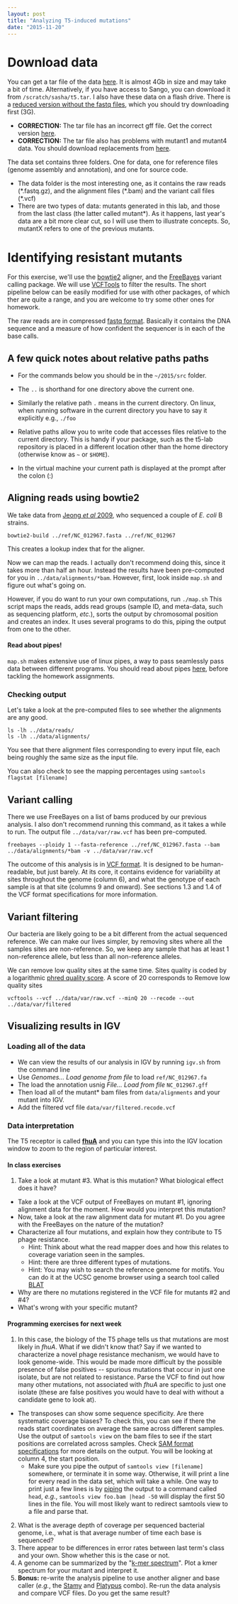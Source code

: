 ```yaml
---
layout: post
title: "Analyzing T5-induced mutations"
date: "2015-11-20"
---
```


# Download data

You can get a tar file of the data [here](https://dl.dropboxusercontent.com/u/5275622/t5.full.tar). It is almost 4Gb in size and may take a bit of time. Alternatively, if you have access to Sango, you can download it from ```/scratch/sasha/t5.tar```. I also have these data on a flash drive. There is a [reduced version without the fastq files](https://dl.dropboxusercontent.com/u/5275622/t5.tar), which you should try downloading first (3G).

- **CORRECTION:** The tar file has an incorrect gff file. Get the correct version [here](https://dl.dropboxusercontent.com/u/5275622/NC_012967.gff).
- **CORRECTION:** The tar file also has problems with mutant1 and mutant4 data. You should download replacements from [here](https://dl.dropboxusercontent.com/u/5275622/osMutantes.tar).

The data set contains three folders. One for data, one for reference files (genome assembly and annotation), and one for source code.

- The data folder is the most interesting one, as it contains the raw reads (\*.fastq.gz), and the alignment files (\*.bam) and the variant call files (\*.vcf)
- There are two types of data: mutants generated in this lab, and those from the last class (the latter called mutant*). As it happens, last year's data are a bit more clear cut, so I will use them to illustrate concepts. So, mutantX refers to one of the previous mutants.


# Identifying resistant mutants

For this exercise, we'll use the [bowtie2](https://github.com/BenLangmead/bowtie2) aligner, and the [FreeBayes](https://github.com/ekg/freebayes) variant calling package. We will use [VCFTools](http://vcftools.sourceforge.net) to filter the results. The short pipeline below can be easily modified for use with other packages, of which ther are quite a range, and you are welcome to try some other ones for homework.

The raw reads are in compressed [fastq format](http://en.wikipedia.org/wiki/FASTQ_format). Basically it contains the DNA sequence and a measure of how confident the sequencer is in each of the base calls.

## A few quick notes about relative paths paths

- For the commands below you should be in the ```~/2015/src``` folder.

- The ```..``` is shorthand for one directory above the current one.

- Similarly the relative path ```.``` means in the current directory. On linux, when running software in the current directory you have to say it explicitly e.g., ```./foo```

- Relative paths allow you to write code that accesses files relative to the current directory. This is handy if your package, such as the t5-lab repository is placed in a different location other than the home directory (otherwise know as ```~``` or ```$HOME```).

- In the virtual machine your current path is displayed at the prompt after the colon (:)

## Aligning reads using bowtie2

We take data from [Jeong *et al* 2009](http://www.ncbi.nlm.nih.gov/pubmed/19786035), who sequenced a couple of *E. coli* B strains.

```
bowtie2-build ../ref/NC_012967.fasta ../ref/NC_012967
```

This creates a lookup index that for the aligner.

Now we can map the reads. I actually don't recommend doing this, since it takes more than half an hour. Instead the results have been pre-computed for you in ```../data/alignments/*bam```. However, first, look inside ```map.sh``` and figure out what's going on.

However, if you do want to run your own computations, run  ```./map.sh``` This script maps the reads, adds read groups (sample ID, and meta-data, such as sequencing platform, *etc.*), sorts the output by chromosomal position and creates an index. It uses several programs to do this, piping the output from one to the other.

#### Read about pipes!
```map.sh``` makes extensive use of linux pipes, a way to pass seamlessly pass data between different programs. You should read about pipes [here](./pipes.md), before tackling the homework assignments.

### Checking output
Let's take a look at the pre-computed files to see whether the alignments are any good.

```
ls -lh ../data/reads/
ls -lh ../data/alignments/
```
You see that there alignment files corresponding to every input file, each being roughly the same size as the input file.

You can also check to see the mapping percentages using ```samtools flagstat [filename]```

## Variant calling

There we use FreeBayes on a list of bams produced by our previous analysis. I also don't recommend running this command, as it takes a while to run. The output file ```../data/var/raw.vcf``` has been pre-computed.

```
freebayes --ploidy 1 --fasta-reference ../ref/NC_012967.fasta --bam ../data/alignments/*bam -v ../data/var/raw.vcf
```

The outcome of this analysis is in [VCF format](http://samtools.github.io/hts-specs/VCFv4.2.pdf). It is designed to be human-readable, but just barely. At its core, it contains evidence for variability at sites throughout the genome (column 6), and what the genotype of each sample is at that site (columns 9 and onward). See sections 1.3 and 1.4 of the VCF format specifications for more information.

## Variant filtering

Our bacteria are likely going to be a bit different from the actual sequenced reference. We can make our lives simpler, by removing sites where all the samples sites are non-reference. So, we keep any sample that has at least 1 non-reference allele, but less than all non-reference alleles.

We can remove low quality sites at the same time. Sites quality is coded by a logarithmic [phred quality score](http://en.wikipedia.org/wiki/Phred_quality_score). A score of 20 corresponds to
Remove low quality sites
```
vcftools --vcf ../data/var/raw.vcf --minQ 20 --recode --out ../data/var/filtered
```

## Visualizing results in IGV

### Loading all of the data

- We can view the results of our analysis in IGV by running ```igv.sh``` from the command line
- Use *Genomes... Load genome from file* to load ```ref/NC_012967.fa```
- The load the annotation usnig *File... Load from file*  ```NC_012967.gff```
- Then load all of the mutant* bam files from ```data/alignments``` and your mutant into IGV.
- Add the filtered vcf file ```data/var/filtered.recode.vcf```

### Data interpretation

The T5 receptor is called [**fhuA**](https://www.wikigenes.org/e/gene/e/944856.html) and you can type this into the IGV location window to zoom to the region of particular interest.

#### In class exercises

1. Take a look at mutant #3. What is this mutation? What biological effect does it have?
- Take a look at the VCF output of FreeBayes on mutant #1, ignoring alignment data for the moment. How would you interpret this mutation?
- Now, take a look at the raw alignment data for mutant #1. Do you agree with the FreeBayes on the nature of the mutation?
- Characterize all four mutations, and explain how they contribute to T5 phage resistance.
	- Hint: Think about what the read mapper does and how this relates to coverage variation seen in the samples.
	- Hint: there are three different types of mutations.
	- Hint: You may wish to search the reference genome for motifs. You can do it at the UCSC genome browser using a search tool called [BLAT](http://microbes.ucsc.edu/cgi-bin/hgBlat?hgsid=411911&command=start)
- Why are there no mutations registered in the VCF file for mutants #2 and #4?
- What's wrong with your specific mutant?

#### Programming exercises for next week

1. In this case, the biology of the T5 phage tells us that mutations are most likely in *fhuA*. What if we didn't know that? Say if we wanted to characterize a novel phage resistance mechanism, we would have to look genome-wide. This would be made more difficult by the possible presence of false positives -- spurious mutations that occur in just one isolate, but are not related to resistance. Parse the VCF to find out how many other mutations, not associated with *fhuA* are specific to just one isolate (these are false positives you would have to deal with without a candidate gene to look at).
- The transposes can show some sequence specificity. Are there systematic coverage biases? To check this, you can see if there the reads start coordinates on average the same across different samples. Use the output of ```samtools view``` on the bam files to see if the start positions are correlated across samples. Check [SAM format specifications](https://samtools.github.io/hts-specs/SAMv1.pdf) for more details on the output. You will be looking at column 4, the start position.
	- Make sure you pipe the output of ```samtools view [filename]``` somewhere, or terminate it in some way. Otherwise, it will print a line for every read in the data set, which will take a while. One way to print just a few lines is by [piping](./pipes.md) the output to a command called ```head```, *e.g.*, ```samtools view foo.bam |head -50``` will display the first 50 lines in the file. You will most likely want to redirect samtools view to a file and parse that.

2. What is the average depth of coverage per sequenced bacterial genome, i.e., what is that average number of time each base is sequenced?
3. There appear to be differences in error rates between last term's class and your own. Show whether this is the case or not.
4. A genome can be summarized by the "[k-mer spectrum](http://www.broadinstitute.org/software/allpaths-lg/blog/wp-content/uploads/2014/05/KmerSpectrumPrimer.pdf)". Plot a kmer spectrum for your mutant and interpret it.
5. **Bonus:** re-write the analysis pipeline to use another aligner and base caller (*e.g.*, the [Stamy](http://www.well.ox.ac.uk/project-stampy) and [Platypus](http://www.well.ox.ac.uk/platypus) combo). Re-run the data analysis and compare VCF files. Do you get the same result?
